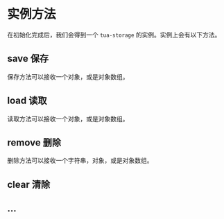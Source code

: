 # 实例方法
在初始化完成后，我们会得到一个 `tua-storage` 的实例。实例上会有以下方法。

## save 保存
保存方法可以接收一个对象，或是对象数组。

## load 读取
读取方法可以接收一个对象，或是对象数组。

## remove 删除
删除方法可以接收一个字符串，对象，或是对象数组。

## clear 清除

## ...
